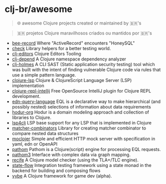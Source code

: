 # clj-br/awesome

> 🌐 awesome Clojure projects created or maintained by 🇧🇷's 


> 🇧🇷 projetos Clojure maravilhosos criados ou mantidos por 🇧🇷's 


- [bee-record](https://gitlab.com/mauricioszabo/bee-record) Where "ActiveRecord" encounters "HoneySQL" 
- [check](https://gitlab.com/mauricioszabo/check) Library helpers for a better testing world. 
- [clj-editors](https://gitlab.com/clj-editors) Clojure Editors Tooling 
- [clj-depend](https://github.com/fabiodomingues/clj-depend) A Clojure namespace dependency analyzer 
- [clj-holmes](https://github.com/clj-holmes/clj-holmes) A CLI SAST (Static application security testing) tool which was built with the intent of finding vulnerable Clojure code via rules that use a simple pattern language. 
- [clojure-lsp](https://github.com/clojure-lsp/clojure-lsp) Clojure & ClojureScript Language Server (LSP) implementation 
- [clojure-repl-intellij](https://github.com/afucher/clojure-repl-intellij) Free OpenSource IntelliJ plugin for Clojure REPL development. 
- [edn-query-language](https://github.com/edn-query-language) EQL is a declarative way to make hierarchical (and possibly nested) selections of information about data requirements 
- [hodur-org](https://github.com/hodur-org) Hodur is a domain modeling approach and collection of libraries to Clojure. 
- [lsp4clj](https://github.com/clojure-lsp/lsp4clj) LSP base support for any LSP that is implemented in Clojure 
- [matcher-combinators](https://github.com/nubank/matcher-combinators) Library for creating matcher combinator to compare nested data structures 
- [moclojer](https://github.com/moclojer) Simple and efficient HTTP mock server with specification in yaml, edn or OpenAPI 
- [pathom](https://github.com/wilkerlucio/pathom) Pathom is a Clojure(script) engine for processing EQL requests. 
- [pathom3](https://github.com/wilkerlucio/pathom3) Interface with complex data via graph mapping. 
- [recife](https://github.com/pfeodrippe/recife) A Clojure model checker (using the TLA+/TLC engine). 
- [state-flow](https://github.com/nubank/state-flow) Integration testing framework using a state monad in the backend for building and composing flows 
- [vybe](https://github.com/pfeodrippe/vybe) A Clojure framework for game dev (alpha). 
